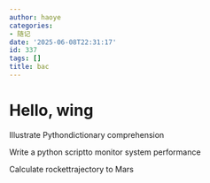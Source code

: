 ```yaml
---
author: haoye
categories:
- 随记
date: '2025-06-08T22:31:17'
id: 337
tags: []
title: bac
---
```


# Hello, wing

Illustrate Pythondictionary comprehension

Write a python scriptto monitor system performance

Calculate rockettrajectory to Mars

